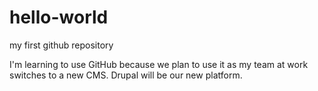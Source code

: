 # hello-world
my first github repository

I'm learning to use GitHub because we plan to use it as my team at work switches to a new CMS.
Drupal will be our new platform. 
